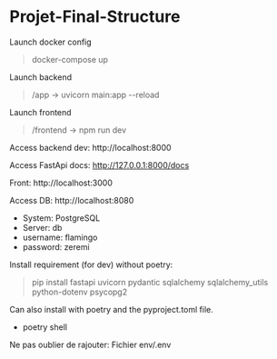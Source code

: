 # Projet-Final-Structure

Launch docker config

> docker-compose up

Launch backend

> /app -> uvicorn main:app --reload

Launch frontend

> /frontend -> npm run dev

Access backend dev: http://localhost:8000

<!-- Access backend prod: http://localhost:5226 -->

Access FastApi docs: http://127.0.0.1:8000/docs

Front: http://localhost:3000

Access DB: http://localhost:8080

- System: PostgreSQL
- Server: db
- username: flamingo
- password: zeremi

Install requirement (for dev) without poetry:

> pip install fastapi uvicorn pydantic sqlalchemy sqlalchemy_utils python-dotenv psycopg2

Can also install with poetry and the pyproject.toml file.
- poetry shell

Ne pas oublier de rajouter: 
Fichier env/.env